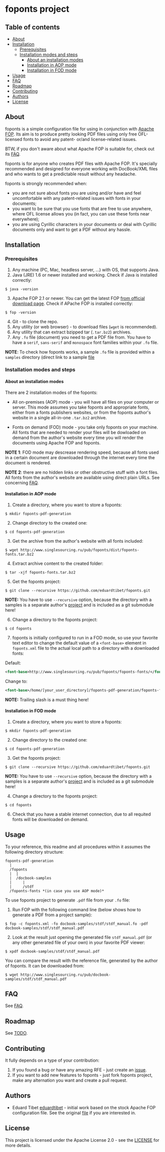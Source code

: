 # foponts project

## Table of contents
<!-- TOC started -->

 * [About](#about)
 * [Installation](#installation)
   * [Prerequisites](#prerequisites)
   * [Installation modes and steps](#installation-modes-and-steps)
   	 * [About an installation modes](#about-an-installation-modes)
     * [Installation in AOP mode](#installation-in-aop-mode)
     * [Installation in FOD mode](#installation-in-fod-mode)
 * [Usage](#usage)
 * [FAQ](#faq)
 * [Roadmap](#roadmap)
 * [Contributing](#contributing)
 * [Authors](#authors)
 * [License](#license)
 

<!-- TOC ended -->

## About

foponts is a simple configuration file for using in conjunction with [Apache FOP](https://xmlgraphics.apache.org/fop). Its aim is to produce pretty looking PDF files using only free OFL-licensed fonts to avoid any patent- or/and license-related issues.

BTW, if you don't aware about what Apache FOP is suitable for, check out its [FAQ](https://xmlgraphics.apache.org/fop/faq.html).

foponts is for anyone who creates PDF files with Apache FOP. It's specially recommended and designed for everyone working with DocBook/XML files and who wants to get a predictable result without any headache.

foponts is strongly recommended when:
- you are not sure about fonts you are using and/or have and feel uncomfortable with any patent-related issues with fonts in your documents;
- you want to be sure that you use fonts that are free to use anywhere, where OFL license allows you (in fact, you can use these fonts near everywhere);
- you are using Cyrillic characters in your documents or deal with Cyrillic documents only and want to get a PDF without any hassle.


## Installation

### Prerequisites

1. Any machine (PC, Mac, headless server, ...) with OS, that supports Java.
2. Java (JRE) 1.6 or newer installed and working. Check if Java is installed correctly:

```
$ java -version
```

3. Apache FOP 2.1 or newer. You can get the latest FOP [from official download page](https://xmlgraphics.apache.org/fop/download.html). Check if APache FOP is installed correctly:

```
$ fop -version
```

4. Git - to clone the repo.
5. Any utility (or web browser) - to download files (`wget` is recommended).
6. Any utility that can extract bzipped tar (`.tar.bz2`) archives.
7. Any `.fo` file (document) you need to get a PDF file from. You have to have a `serif`, `sans-serif` and `monospace` font families within your `.fo` file.

**NOTE**: To check how foponts works, a sample `.fo` file is provided within a `samples` directory (direct link to a sample [file](samples/stdf_manual.fo)

### Installation modes and steps

#### About an installation modes

There are 2 installation modes of the foponts:

 - All on-premises (AOP) mode - you will have all files on your computer or server. This mode assumes you take foponts and appropriate fonts, either from a fonts publishers websites, or from the foponts author's website in a single all-in-one `.tar.bz2` archive.

 - Fonts on demand (FOD) mode - you take only foponts on your machine. All fonts that are needed to render your files will be dowloaded on demand from the author's website every time you will render the documents using Apache FOP and foponts.
 
**NOTE 1**: FOD mode may descrease rendering speed, because all fonts used in a certain document are downloaded through the internet every time the document is rendered.

**NOTE 2**: there are no hidden links or other obstructive stuff with a font files. All fonts from the author's website are available using direct plain URLs. See concerning [FAQ](FAQ.md#im-scared-about-downloading-fonts-from-the-authors-website-it-can-be-a-fraud).

#### Installation in AOP mode

1. Create a directory, where you want to store a foponts:

```
$ mkdir foponts-pdf-generation
```

2. Change directory to the created one:

```
$ cd foponts-pdf-generation
```

3. Get the archive from the author's website with all fonts included:

```
$ wget http://www.singlesourcing.ru/pub/foponts/dist/foponts-fonts.tar.bz2
```


4. Extract archive content to the created folder:

```
$ tar -xjf foponts-fonts.tar.bz2
```

5. Get the foponts project:

```
$ git clone --recursive https://github.com/eduardtibet/foponts.git
```

**NOTE:** You have to use `--recursive` option, because the directory with a samples is a separate author's [project](https://github.com/eduardtibet/docbook-samples) and is included as a git submodule here!

6. Change a directory to the foponts project:

```
$ cd foponts
```

7. foponts is initially configured to run in a FOD mode, so use your favorite text editor to change the default value of a `<font-base>` element in `foponts.xml` file to the actual local path to a directory with a downloaded fonts:

Default:

```xml
<font-base>http://www.singlesourcing.ru/pub/foponts/foponts-fonts/</font-base>
```

Change to:
```xml
<font-base>/home/[your_user_directory]/foponts-pdf-generation/foponts-fonts/</font-base>
```

**NOTE:** Trailing slash is a must thing here!

#### Installation in FOD mode

1. Create a directory, where you want to store a foponts:

```
$ mkdir foponts-pdf-generation
```

2. Change directory to the created one:

```
$ cd foponts-pdf-generation
```

3. Get the foponts project:

```
$ git clone --recursive https://github.com/eduardtibet/foponts.git
```

**NOTE:** You have to use `--recursive` option, because the directory with a samples is a separate author's [project](https://github.com/eduardtibet/docbook-samples) and is included as a git submodule here!

4. Change a directory to the foponts project:

```
$ cd foponts
```

6. Check that you have a stable internet connection, due to all requited fonts will be downloaded on demand.


## Usage

To your reference, this readme and all procedures within it assumes the following directory structure:
```
foponts-pdf-generation
  |
  /foponts
  |  |
  |	 /docbook-samples
  |     |
  |     /stdf
  /foponts-fonts *(in case you use AOP mode)*
```

To use foponts project to generate `.pdf` file from your `.fo` file: 

1. Run FOP with the following command line (below shows how to generate a PDF from a project sample):

```
$ fop -c foponts.xml -fo docbook-samples/stdf/stdf_manual.fo -pdf docbook-samples/stdf/stdf_manual.pdf
```

2. Look at the result just opening the generated file `stdf_manual.pdf` (or any other generated file of your own) in your favorite PDF viewer:

```
$ xpdf docbook-samples/stdf/stdf_manual.pdf
```

You can compare the result with the reference file, generated by the author of foponts. It can be downloaded from:

```
$ wget http://www.singlesourcing.ru/pub/docbook-samples/stdf/stdf_manual.pdf
```


## FAQ

See [FAQ](FAQ.md).

## Roadmap

See [TODO](TODO.md).

## Contributing

It fully depends on a type of your contribution:

1. If you found a bug or have any amazing RFE - just create an [issue](https://github.com/eduardtibet/foponts/issues). 
2. If you want to add new features to foponts - just fork foponts project, make any alternation you want and create a pull request.


## Authors

* Eduard Tibet [eduardtibet](https://github.com/eduardtibet) - initial work based on the stock Apache FOP configuration file. See the original [file](http://svn.apache.org/viewvc/xmlgraphics/fop/tags/fop-2_1/conf/fop.xconf) if you are interested in.

## License

This project is licensed under the Apache License 2.0 - see the [LICENSE](LICENSE) for more details.
